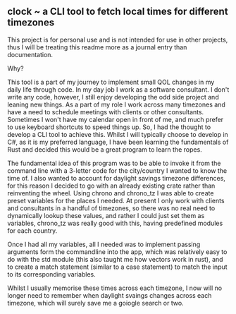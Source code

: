 <h2> clock ~ a CLI tool to fetch local times for different timezones</h2>

<p> This project is for personal use and is not intended for use in other projects, thus I will be treating this readme more as a journal entry than documentation. </p>

Why?

This tool is a part of my journey to implement small QOL changes in my daily life through code. In my day job I work as a software consultant. I don't write any code, however, I still enjoy developing the odd side project and leaning new things. As a part of my role I work across many timezones and have a need to schedule meetings with clients or other consultants. Sometimes I won't have my calendar open in front of me, and much prefer to use keyboard shortcuts to speed things up. So, I had the thought to develop a CLI tool to achieve this. Whilst I will typically choose to develop in C#, as it is my preferred language, I have been learning the fundamentals of Rust and decided this would be a great program to learn the ropes.

The fundamental idea of this program was to be able to invoke it from the command line with a 3-letter code for the city/country I wanted to know the time of. I also wanted to account for daylight savings timezone differences, for this reason I decided to go with an already existing crate rather than reinventing the wheel. Using chrono and chrono_tz I was able to create preset variables for the places I needed. At present I only work with clients and consultants in a handful of timezones, so there was no real need to dynamically lookup these values, and rather I could just set them as variables, chrono_tz was really good with this, having predefined modules for each country. 

Once I had all my variables, all I needed was to implement passing arguments form the commandline into the app, which was relatively easy to do with the std module (this also taught me how vectors work in rust), and to create a match statement (similar to a case statement) to match the input to its corresponding variables.

Whilst I usually memorise these times across each timezone, I now will no longer need to remember when daylight svaings changes across each timezone, which will surely save me a goiogle search or two.
